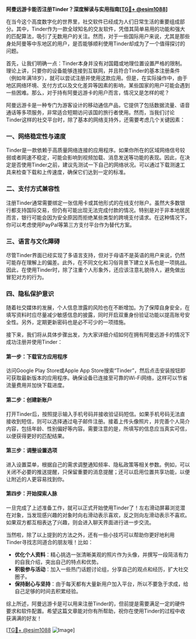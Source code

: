 **阿曼远游卡能否注册Tinder？深度解读与实用指南[[TG💪+ @esim1088](https://t.me/s/esim1088)]**

在当今这个高度数字化的世界里，社交软件已经成为人们日常生活的重要组成部分。其中，Tinder作为一款全球知名的交友软件，凭借其简单易用的功能和强大的匹配算法，吸引了无数用户的关注。然而，对于一些国际用户来说，尤其是那些身处阿曼等中东地区的用户，是否能够顺利使用Tinder却成为了一个值得探讨的问题。

首先，让我们明确一点：Tinder本身并没有对国籍或地理位置设置严格的限制。理论上讲，只要你的设备能够连接到互联网，并且符合Tinder的基本注册条件（例如年满18岁），就可以尝试注册并使用这款应用。但是，在实际操作中，由于地区网络环境、支付方式以及文化差异等因素的影响，某些国家的用户可能会遇到一些困难。那么，对于持有阿曼远游卡的用户而言，情况又是怎样的呢？

阿曼远游卡是一种专门为游客设计的移动通信产品，它提供了包括数据流量、语音通话等多项服务，非常适合短期访问该国的旅行者使用。然而，当我们讨论Tinder这样的社交平台时，除了基本的网络支持外，还需要考虑几个关键因素：

### 一、网络稳定性与速度

Tinder是一款依赖于高质量网络连接的应用程序。如果你所在的区域网络信号较弱或者网速不稳定，可能会影响到视频加载、消息发送等功能的表现。因此，在决定是否使用Tinder之前，建议先测试一下自己的网络状况。可以通过下载测速工具来检查下载和上传速度，确保它们达到一定的标准。

### 二、支付方式兼容性

注册Tinder通常需要绑定一张信用卡或其他形式的在线支付账户。虽然大多数银行都支持国际交易，但仍有可能出现无法完成付款的情况。特别是对于非本地居民而言，银行可能会因为安全原因而拒绝某些类型的跨境支付请求。在这种情况下，你可以考虑使用PayPal等第三方支付平台作为替代方案。

### 三、语言与文化障碍

尽管Tinder界面已经实现了多语言支持，但对于母语不是英语的用户来说，仍然可能存在理解上的偏差。此外，在不同文化和习俗背景下建立关系也是一项挑战。因此，在使用Tinder时，除了注重个人形象外，还应该注意礼貌待人，避免做出冒犯对方的行为。

### 四、隐私保护意识

随着社交媒体的发展，个人信息泄露的风险也在不断增加。为了保障自身安全，在填写资料时应尽量减少敏感信息的披露，同时开启双重身份验证功能以提高账号安全性。另外，定期更新密码也是必不可少的一项措施。

接下来，我们将从具体步骤出发，为大家详细介绍如何在拥有阿曼远游卡的情况下成功注册并使用Tinder：

#### 第一步：下载官方应用程序

访问Google Play Store或Apple App Store搜索“Tinder”，然后点击安装按钮即可获取最新版本的应用程序。确保设备已连接至可靠的Wi-Fi网络，这样可以节省流量费用并加快下载进度。

#### 第二步：创建新账户

打开Tinder后，按照提示输入手机号码并接收验证码短信。如果手机号码无法直接收到短信，则可以选择通过电子邮件注册。接着上传头像照片，并完善个人简介内容，包括年龄、性别偏好等内容。需要注意的是，所填写的信息应当真实可信，以便获得更好的匹配结果。

#### 第三步：调整设置选项

进入设置菜单，根据自己的需求调整通知频率、隐私政策等相关参数。例如，可以关闭不必要的推送提醒，只保留重要的消息提醒；还可以启用位置共享功能，以便让附近的人更容易找到你。

#### 第四步：开始探索人脉

一旦完成了上述准备工作，就可以正式开始使用Tinder了！左右滑动屏幕浏览潜在对象，当发现感兴趣的对象时向右滑动表示喜欢，反之则向左滑动表示不喜欢。如果双方都互相表达了兴趣，则会进入聊天界面进行进一步交流。

当然啦，除了以上提到的方法之外，还有一些小技巧可以帮助你更好地利用Tinder寻找志同道合的朋友哦！比如：

- **优化个人资料**：精心挑选一张清晰美观的照片作为头像，并撰写一段简洁有力的自我介绍，突出自己的特点和优势。
- **积极参与活动**：加入一些热门话题讨论组，分享自己的观点和经历，扩大社交圈子。
- **保持耐心与坚持**：由于每天都有大量新用户加入平台，所以不要急于求成，给自己足够的时间去积累经验。

综上所述，阿曼远游卡是可以用来注册Tinder的，但前提是需要满足一定的硬件要求和软件配置。希望这篇文章能对你有所帮助，祝你在使用Tinder的过程中收获满满的好友！

[[TG💪+ @esim1088](https://t.me/s/esim1088) ![Image](https://i.postimg.cc/4NQfJmqS/Snipaste-2025-05-13-00-14-12.png)]